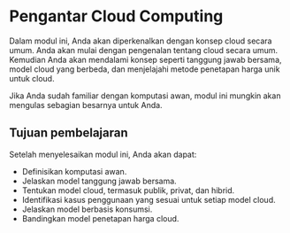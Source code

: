 # Pengantar Cloud Computing

Dalam modul ini, Anda akan diperkenalkan dengan konsep cloud secara umum. Anda akan mulai dengan pengenalan tentang cloud secara umum. Kemudian Anda akan mendalami konsep seperti tanggung jawab bersama, model cloud yang berbeda, dan menjelajahi metode penetapan harga unik untuk cloud.

Jika Anda sudah familiar dengan komputasi awan, modul ini mungkin akan mengulas sebagian besarnya untuk Anda.

## Tujuan pembelajaran

Setelah menyelesaikan modul ini, Anda akan dapat:

- Definisikan komputasi awan.
- Jelaskan model tanggung jawab bersama.
- Tentukan model cloud, termasuk publik, privat, dan hibrid.
- Identifikasi kasus penggunaan yang sesuai untuk setiap model cloud.
- Jelaskan model berbasis konsumsi.
- Bandingkan model penetapan harga cloud.

